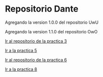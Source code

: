 # Repositorio Dante

Agregando la version 1.0.0 del repositorio UwU

Agregando la version 1.1.0 del repositorio OwO

[Ir al repositorio de la practica 3](https://github.com/Gumba117/practica3)

[Ir a la practica 5](./050324/practica-5.md)

[Ir al repositorio de la practica 6](https://github.com/Gumba117/practica6)

[Ir a la practica 8](./190324/practica-8.md)